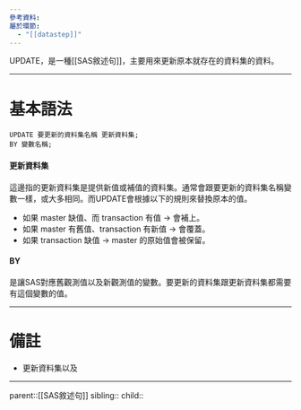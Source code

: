 ```yaml
---
參考資料: 
屬於環節:
  - "[[datastep]]"
---
```

UPDATE，是一種[[SAS敘述句]]，主要用來更新原本就存在的資料集的資料。
- - -
# 基本語法
```SAS
UPDATE 要更新的資料集名稱 更新資料集;
BY 變數名稱;
```
#### 更新資料集
這邊指的更新資料集是提供新值或補值的資料集。通常會跟要更新的資料集名稱變數一樣，或大多相同。而UPDATE會根據以下的規則來替換原本的值。

- 如果 master 缺值、而 transaction 有值 → 會補上。
- 如果 master 有舊值、transaction 有新值 → 會覆蓋。
- 如果 transaction 缺值 → master 的原始值會被保留。

#### BY
是讓SAS對應舊觀測值以及新觀測值的變數。要更新的資料集跟更新資料集都需要有這個變數的值。
- - -
# 備註
- 更新資料集以及
- - -
parent::[[SAS敘述句]]
sibling::
child::